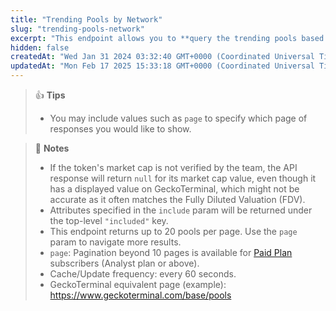 ```yaml
---
title: "Trending Pools by Network"
slug: "trending-pools-network"
excerpt: "This endpoint allows you to **query the trending pools based on the provided network**"
hidden: false
createdAt: "Wed Jan 31 2024 03:32:40 GMT+0000 (Coordinated Universal Time)"
updatedAt: "Mon Feb 17 2025 15:33:18 GMT+0000 (Coordinated Universal Time)"
---
```

> 👍 **Tips**
> 
> - You may include values such as `page` to specify which page of responses you would like to show.

> 📘 **Notes**
> 
> - If the token's market cap is not verified by the team, the API response will return `null` for its market cap value, even though it has a displayed value on GeckoTerminal, which might not be accurate as it often matches the Fully Diluted Valuation (FDV).
> - Attributes specified in the `include` param will be returned under the top-level `"included"` key.
> - This endpoint returns up to 20 pools per page. Use the `page` param to navigate more results.
> - `page`: Pagination beyond 10 pages is available for [Paid Plan](https://www.coingecko.com/en/api/pricing) subscribers (Analyst plan or above).
> - Cache/Update frequency: every 60 seconds.
> - GeckoTerminal equivalent page (example): <https://www.geckoterminal.com/base/pools>
